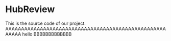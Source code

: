 # HubReview

This is the source code of our project.
AAAAAAAAAAAAAAAAAAAAAAAAAAAAAAAAAAAAAAAAAAAAAAAAAAAAAAAA
hello
BBBBBBBBBBBBB
